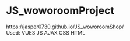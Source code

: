 # JS_woworoomProject
https://jasper0730.github.io/JS_woworoomShop/
<br>
Used: VUE3 JS AJAX CSS HTML
